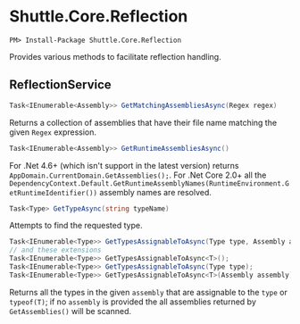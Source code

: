 # Shuttle.Core.Reflection

```
PM> Install-Package Shuttle.Core.Reflection
```

Provides various methods to facilitate reflection handling.

## ReflectionService

``` c#
Task<IEnumerable<Assembly>> GetMatchingAssembliesAsync(Regex regex)
```

Returns a collection of assemblies that have their file name matching the given `Regex` expression.

``` c#
Task<IEnumerable<Assembly>> GetRuntimeAssembliesAsync()
```

For .Net 4.6+ (which isn't support in the latest version) returns `AppDomain.CurrentDomain.GetAssemblies();`.  For .Net Core 2.0+ all the `DependencyContext.Default.GetRuntimeAssemblyNames(RuntimeEnvironment.GetRuntimeIdentifier())` assembly names are resolved.

``` c#
Task<Type> GetTypeAsync(string typeName)
```

Attempts to find the requested type.

``` c#
Task<IEnumerable<Type>> GetTypesAssignableToAsync(Type type, Assembly assembly)
// and these extensions
Task<IEnumerable<Type>> GetTypesAssignableToAsync<T>();
Task<IEnumerable<Type>> GetTypesAssignableToAsync(Type type);
Task<IEnumerable<Type>> GetTypesAssignableToAsync<T>(Assembly assembly);
```

Returns all the types in the given `assembly` that are assignable to the `type` or `typeof(T)`; if no `assembly` is provided the all assemblies returned by `GetAssemblies()` will be scanned.


